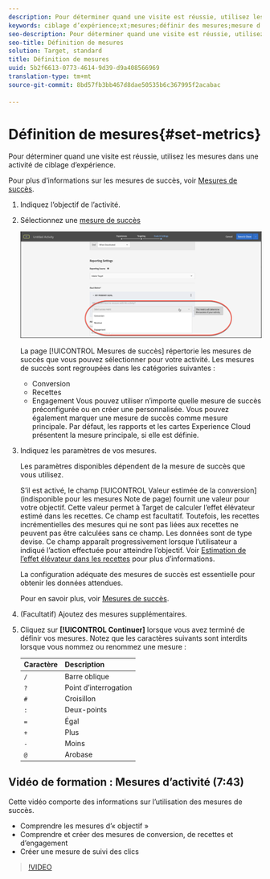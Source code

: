 ```yaml
---
description: Pour déterminer quand une visite est réussie, utilisez les mesures dans une activité de ciblage d’expérience.
keywords: ciblage d’expérience;xt;mesures;définir des mesures;mesure d’objectif;paramètres d’activité;mesure de succès;conversion;recettes;engagement
seo-description: Pour déterminer quand une visite est réussie, utilisez les mesures dans une activité de ciblage (XT) Adobe Target.
seo-title: Définition de mesures
solution: Target, standard
title: Définition de mesures
uuid: 5b2f6613-0773-4614-9d39-d9a408566969
translation-type: tm+mt
source-git-commit: 8bd57fb3bb467d8dae50535b6c367995f2acabac

---
```



# Définition de mesures{#set-metrics}

Pour déterminer quand une visite est réussie, utilisez les mesures dans une activité de ciblage d’expérience.

Pour plus d’informations sur les mesures de succès, voir [Mesures de succès](../../../c-activities/r-success-metrics/success-metrics.md#reference_D011575C85DA48E989A244593D9B9924).

1. Indiquez l’objectif de l’activité.
1. Sélectionnez une [mesure de succès](../../../c-activities/r-success-metrics/success-metrics.md#reference_D011575C85DA48E989A244593D9B9924)

   ![Sélectionner la mesure de succès](/help/c-activities/t-experience-target/t-xt-create/assets/ab_metrics-new.png)

   La page [!UICONTROL Mesures de succès] répertorie les mesures de succès que vous pouvez sélectionner pour votre activité. Les mesures de succès sont regroupées dans les catégories suivantes :

   * Conversion
   * Recettes
   * Engagement
   Vous pouvez utiliser n’importe quelle mesure de succès préconfigurée ou en créer une personnalisée. Vous pouvez également marquer une mesure de succès comme mesure principale. Par défaut, les rapports et les cartes Experience Cloud présentent la mesure principale, si elle est définie.
1. Indiquez les paramètres de vos mesures.

   Les paramètres disponibles dépendent de la mesure de succès que vous utilisez.

   S’il est activé, le champ [!UICONTROL Valeur estimée de la conversion] (indisponible pour les mesures Note de page) fournit une valeur pour votre objectif. Cette valeur permet à Target de calculer l’effet élévateur estimé dans les recettes. Ce champ est facultatif. Toutefois, les recettes incrémentielles des mesures qui ne sont pas liées aux recettes ne peuvent pas être calculées sans ce champ. Les données sont de type devise. Ce champ apparaît progressivement lorsque l’utilisateur a indiqué l’action effectuée pour atteindre l’objectif. Voir [Estimation de l’effet élévateur dans les recettes](../../../administrating-target/r-target-account-preferences/estimating-lift-in-revenue.md#concept_32F875D8F91349CE86AF391F65BEAEEE) pour plus d’informations.

   La configuration adéquate des mesures de succès est essentielle pour obtenir les données attendues.

   Pour en savoir plus, voir [Mesures de succès](../../../c-activities/r-success-metrics/success-metrics.md#reference_D011575C85DA48E989A244593D9B9924).
1. (Facultatif) Ajoutez des mesures supplémentaires.
1. Cliquez sur **[!UICONTROL Continuer]** lorsque vous avez terminé de définir vos mesures. 
Notez que les caractères suivants sont interdits lorsque vous nommez ou renommez une mesure :

   | Caractère | Description |
   |--- |--- |
   | `/` | Barre oblique |
   | `?` | Point d’interrogation |
   | `#` | Croisillon |
   | `:` | Deux-points |
   | `=` | Égal |
   | `+` | Plus |
   | `-` | Moins |
   | `@` | Arobase |

## Vidéo de formation : Mesures d’activité (7:43)

Cette vidéo comporte des informations sur l’utilisation des mesures de succès.

* Comprendre les mesures d’« objectif »
* Comprendre et créer des mesures de conversion, de recettes et d’engagement
* Créer une mesure de suivi des clics

>[!VIDEO](https://video.tv.adobe.com/v/17380?captions=fre_fr)
